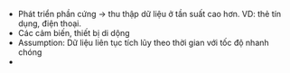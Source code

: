 - Phát triển phần cứng -> thu thập dữ liệu ở tần suất cao hơn. VD: thẻ tín dụng, điện thoại.
- Các cảm biến, thiết bị di dộng
- Assumption: Dữ liệu liên tục tích lũy theo thời gian với tốc độ nhanh chóng
- 